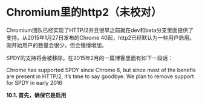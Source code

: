 # Chromium里的http2（未校对）

Chromium团队已经实现了HTTP/2并且很早之前就在dev和beta分支里面提供了支持。从2015年1月27日发布的Chrome 40起，http2已经默认为一些用户启用。刚开始用户的数量会很少，但会慢慢增加。

SPDY的支持将会被移除。在2015年2月的一篇博客里面有如下一段话：

Chrome has supported SPDY since Chrome 6, but since most of the benefis are present
in HTTP/2, it’s time to say goodbye. We plan to remove support for SPDY in early 2016


**10.1. 首先，确保它是启用**